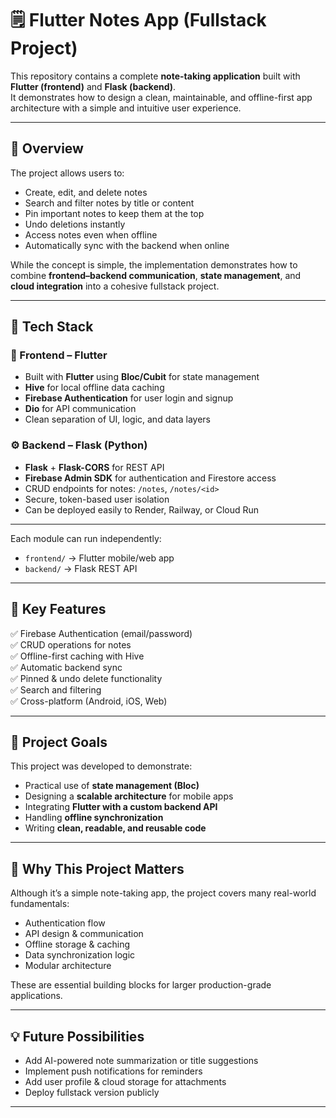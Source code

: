 # 🗒️ Flutter Notes App (Fullstack Project)

This repository contains a complete **note-taking application** built with **Flutter (frontend)** and **Flask (backend)**.  
It demonstrates how to design a clean, maintainable, and offline-first app architecture with a simple and intuitive user experience.

---

## 🎯 Overview

The project allows users to:
- Create, edit, and delete notes  
- Search and filter notes by title or content  
- Pin important notes to keep them at the top  
- Undo deletions instantly  
- Access notes even when offline  
- Automatically sync with the backend when online  

While the concept is simple, the implementation demonstrates how to combine **frontend–backend communication**, **state management**, and **cloud integration** into a cohesive fullstack project.

---

## 🧩 Tech Stack

### 📱 Frontend – Flutter
- Built with **Flutter** using **Bloc/Cubit** for state management  
- **Hive** for local offline data caching  
- **Firebase Authentication** for user login and signup  
- **Dio** for API communication  
- Clean separation of UI, logic, and data layers  

### ⚙️ Backend – Flask (Python)
- **Flask** + **Flask-CORS** for REST API  
- **Firebase Admin SDK** for authentication and Firestore access  
- CRUD endpoints for notes: `/notes`, `/notes/<id>`  
- Secure, token-based user isolation  
- Can be deployed easily to Render, Railway, or Cloud Run  

---

Each module can run independently:
- `frontend/` → Flutter mobile/web app  
- `backend/` → Flask REST API  

---

## 🚀 Key Features
✅ Firebase Authentication (email/password)  
✅ CRUD operations for notes  
✅ Offline-first caching with Hive  
✅ Automatic backend sync  
✅ Pinned & undo delete functionality  
✅ Search and filtering  
✅ Cross-platform (Android, iOS, Web)  

---

## 🧭 Project Goals
This project was developed to demonstrate:
- Practical use of **state management (Bloc)**  
- Designing a **scalable architecture** for mobile apps  
- Integrating **Flutter with a custom backend API**  
- Handling **offline synchronization**  
- Writing **clean, readable, and reusable code**  

---

## 🧠 Why This Project Matters
Although it’s a simple note-taking app, the project covers many real-world fundamentals:
- Authentication flow  
- API design & communication  
- Offline storage & caching  
- Data synchronization logic  
- Modular architecture  

These are essential building blocks for larger production-grade applications.

---

## 💡 Future Possibilities
- Add AI-powered note summarization or title suggestions  
- Implement push notifications for reminders  
- Add user profile & cloud storage for attachments  
- Deploy fullstack version publicly  

---
